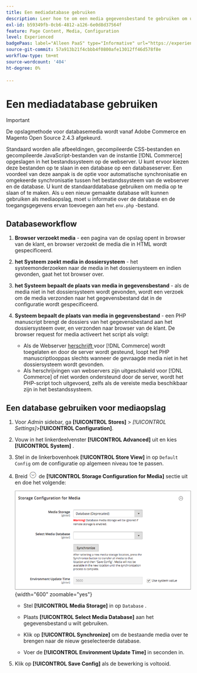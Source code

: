 ```yaml
---
title: Een mediadatabase gebruiken
description: Leer hoe te om een media gegevensbestand te gebruiken om uw  [!DNL Commerce]  media dossiers op te slaan.
exl-id: b59349fb-0cb6-4812-a126-6e0d8d37564f
feature: Page Content, Media, Configuration
level: Experienced
badgePaas: label="Alleen PaaS" type="Informative" url="https://experienceleague.adobe.com/en/docs/commerce/user-guides/product-solutions" tooltip="Is alleen van toepassing op Adobe Commerce op Cloud-projecten (door Adobe beheerde PaaS-infrastructuur) en op projecten in het veld."
source-git-commit: 57a913b21f4cbbb4f0800afe13012ff46d578f8e
workflow-type: tm+mt
source-wordcount: '404'
ht-degree: 0%

---
```


# Een mediadatabase gebruiken

>[!IMPORTANT]
>
>De opslagmethode voor databasemedia wordt vanaf Adobe Commerce en Magento Open Source 2.4.3 afgekeurd.

Standaard worden alle afbeeldingen, gecompileerde CSS-bestanden en gecompileerde JavaScript-bestanden van de instantie [!DNL Commerce] opgeslagen in het bestandssysteem op de webserver. U kunt ervoor kiezen deze bestanden op te slaan in een database op een databaseserver. Een voordeel van deze aanpak is de optie voor automatische synchronisatie en omgekeerde synchronisatie tussen het bestandssysteem van de webserver en de database. U kunt de standaarddatabase gebruiken om media op te slaan of te maken. Als u een nieuw gemaakte database wilt kunnen gebruiken als mediaopslag, moet u informatie over de database en de toegangsgegevens ervan toevoegen aan het `env.php` -bestand.

## Databaseworkflow

1. **Browser verzoekt media** - een pagina van de opslag opent in browser van de klant, en browser verzoekt de media die in HTML wordt gespecificeerd.

1. **het Systeem zoekt media in dossiersysteem** - het systeemonderzoeken naar de media in het dossiersysteem en indien gevonden, gaat het tot browser over.

1. **het Systeem bepaalt de plaats van media in gegevensbestand** - als de media niet in het dossiersysteem wordt gevonden, wordt een verzoek om de media verzonden naar het gegevensbestand dat in de configuratie wordt gespecificeerd.

1. **Systeem bepaalt de plaats van media in gegevensbestand** - een PHP manuscript brengt de dossiers van het gegevensbestand aan het dossiersysteem over, en verzonden naar browser van de klant. De browser request for media activeert het script als volgt:

   - Als de Webserver [ herschrijft ](../merchandising-promotions/url-rewrite.md) voor [!DNL Commerce] wordt toegelaten en door de server wordt gesteund, loopt het PHP manuscriptlooppas slechts wanneer de gevraagde media niet in het dossiersysteem wordt gevonden.
   - Als herschrijvingen van webservers zijn uitgeschakeld voor [!DNL Commerce] of niet worden ondersteund door de server, wordt het PHP-script toch uitgevoerd, zelfs als de vereiste media beschikbaar zijn in het bestandssysteem.

## Een database gebruiken voor mediaopslag

1. Voor _Admin_ sidebar, ga **[!UICONTROL Stores]** > _[!UICONTROL Settings]_>**[!UICONTROL Configuration]**.

1. Vouw in het linkerdeelvenster **[!UICONTROL Advanced]** uit en kies **[!UICONTROL System]** .

1. Stel in de linkerbovenhoek **[!UICONTROL Store View]** in op `Default Config` om de configuratie op algemeen niveau toe te passen.

1. Breid ![ selecteur van de Uitbreiding ](../assets/icon-display-expand.png) de **[!UICONTROL Storage Configuration for Media]** sectie uit en doe het volgende:

   ![ Geavanceerde configuratie - opslagconfiguratie voor media ](./assets/database-storage-deprecated.png){width="600" zoomable="yes"}

   - Stel **[!UICONTROL Media Storage]** in op `Database` .

   - Plaats **[!UICONTROL Select Media Database]** aan het gegevensbestand u wilt gebruiken.

   - Klik op **[!UICONTROL Synchronize]** om de bestaande media over te brengen naar de nieuw geselecteerde database.

   - Voer de **[!UICONTROL Environment Update Time]** in seconden in.

1. Klik op **[!UICONTROL Save Config]** als de bewerking is voltooid.
